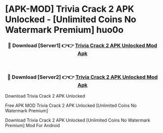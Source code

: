 # [APK-MOD] Trivia Crack 2 APK Unlocked - [Unlimited Coins No Watermark Premium] huo0o



<div align="center">
<h3>🔴 Download [Server1] 👉👉 <a href="https://momento.my/?title=Trivia_Crack_2_APK_Unlocked">Trivia Crack 2 APK Unlocked Mod Apk</a></h3><br>

<h3>🔴 Download [Server2] 👉👉 <a href="https://momento.my/?title=Trivia_Crack_2_APK_Unlocked">Trivia Crack 2 APK Unlocked Mod Apk</a></h3>
</div>



Download Trivia Crack 2 APK Unlocked 

Free APK MOD Trivia Crack 2 APK Unlocked [Unlimited Coins No Watermark Premium]

Download Trivia Crack 2 APK Unlocked [Unlimited Coins No Watermark Premium] Mod For Android
